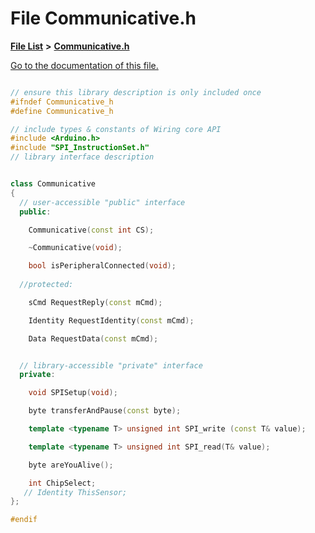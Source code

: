 
# File Communicative.h

[**File List**](files.md) **>** [**Communicative.h**](_communicative_8h.md)

[Go to the documentation of this file.](_communicative_8h.md) 


````cpp

// ensure this library description is only included once
#ifndef Communicative_h
#define Communicative_h

// include types & constants of Wiring core API
#include <Arduino.h>
#include "SPI_InstructionSet.h"
// library interface description


class Communicative
{
  // user-accessible "public" interface
  public:

    Communicative(const int CS);

    ~Communicative(void);

    bool isPeripheralConnected(void);
  
  //protected:  

    sCmd RequestReply(const mCmd);

    Identity RequestIdentity(const mCmd);

    Data RequestData(const mCmd);


  // library-accessible "private" interface
  private:

    void SPISetup(void);

    byte transferAndPause(const byte);

    template <typename T> unsigned int SPI_write (const T& value);

    template <typename T> unsigned int SPI_read(T& value);

    byte areYouAlive();

    int ChipSelect;
   // Identity ThisSensor;
};

#endif
````

